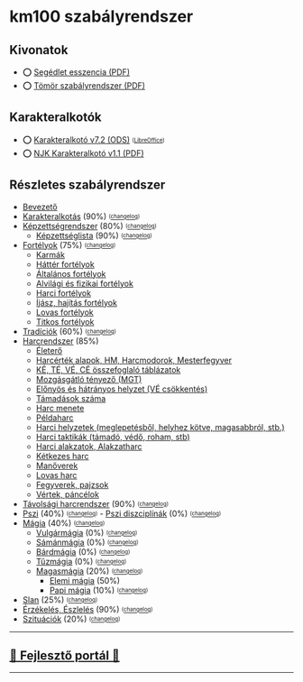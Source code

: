 # km100 szabályrendszer

## Kivonatok

- ⭕ [Segédlet esszencia (PDF)](https://github.com/kaktusztea/km100/blob/master/km100__segedlet_v1.6.pdf)
- ⭕ [Tömör szabályrendszer (PDF)](https://github.com/kaktusztea/km100/blob/master/km100__tomor_v6.1.pdf)

## Karakteralkotók

- ⭕ [Karakteralkotó v7.2 (ODS)](https://github.com/kaktusztea/km100/raw/master/new/segedletek/karakteralkoto_v7.2.ods) <sub><sup>([LibreOffice](https://www.libreoffice.org/download/download/))</sup></sub>
- ⭕ [NJK Karakteralkotó v1.1 (PDF)](https://github.com/kaktusztea/km100/blob/master/km100__NJK_karlap_v1.1.pdf)

## Részletes szabályrendszer

- [Bevezető](000_bevezetes.md)
- [Karakteralkotás](010_karakteralkotas.md) (90%) <sub><sup>([changelog](https://github.com/kaktusztea/km100/commits/master/new/010_karakteralkotas.md))</sub></sup>
- [Képzettségrendszer](020_kepzettsegrendszer.md) (80%) <sub><sup>([changelog](https://github.com/kaktusztea/km100/commits/master/new/020_kepzettsegek.md))</sub></sup>
	- [Képzettséglista](021_kepzettseglista.md) (90%) <sub><sup>([changelog](https://github.com/kaktusztea/km100/commits/master/new/021_kepzettseglista.md))</sub></sup>
- [Fortélyok](030_fortelyok.md) (75%) <sub><sup>([changelog](https://github.com/kaktusztea/km100/commits/master/new/030_fortelyok.md))</sub></sup>
	- [Karmák](031_karmak.md)
	- [Háttér fortélyok](032_hatter_fortelyok.md)
	- [Általános fortélyok](033_altalanos_fortelyok.md)
	- [Alvilági és fizikai fortélyok](034_alvilagi_fizikai_fortelyok.md)
	- [Harci fortélyok](035_harci_fortelyok.md)
	- [Íjász, hajítás fortélyok](036_ijasz_hajitas_fortelyok.md)
	- [Lovas fortélyok](037_lovas_fortelyok.md)
	- [Titkos fortélyok](038_titkos_fortelyok.md)
- [Tradíciók](040_tradiciok.md) (60%) <sub><sup>([changelog](https://github.com/kaktusztea/km100/commits/master/new/040_tradiciok.md))</sub></sup>
- [Harcrendszer](050_harcrendszer.md) (85%)
	- [Életerő](051_eletero.md)
	- [Harcérték alapok, HM, Harcmodorok, Mesterfegyver](052_01_harcertekek_elemei.md)
	- [KÉ, TÉ, VÉ, CÉ összefoglaló táblázatok](052_02_ke_te_ve_ce.md)
	- [Mozgásgátló tényező (MGT)](053_01_mgt.md)
	- [Előnyös és hátrányos helyzet (VÉ csökkentés)](053_02_elonyos_hatranyos_helyzet.md)
	- [Támadások száma](053_03_tamadasok_szama.md)
	- [Harc menete](054_01_harc_menete.md)
	- [Példaharc](054_02_peldaharc.md)
	- [Harci helyzetek (meglepetésből, helyhez kötve, magasabbról, stb.)](055_01_harci_helyzetek.md)
	- [Harci taktikák (támadó, védő, roham, stb)](055_02_harci_taktikak.md)
	- [Harci alakzatok, Alakzatharc](055_03_harci_alakzatok.md)
	- [Kétkezes harc](055_04_ketkezes_harc.md)
	- [Manőverek](055_05_manoverek.md)
	- [Lovas harc](056_lovas_harc.md)
	- [Fegyverek, pajzsok](057_fegyverek.md)
	- [Vértek, páncélok](058_vertek_pancelok.md)
- [Távolsági harcrendszer](060_tavolsagi_harc.md) (90%) <sub><sup>([changelog](https://github.com/kaktusztea/km100/commits/master/new/060_tavolsagi_harc.md))</sub></sup>
- [Pszi](070_pszi.md) (40%) <sub><sup>([changelog](https://github.com/kaktusztea/km100/commits/master/new/070_pszi.md))</sub></sup>
	  - [Pszi diszciplínák](071_pszi_diszciplinak.md) (0%) <sub><sup>([changelog](https://github.com/kaktusztea/km100/commits/master/new/071_pszi_diszciplinak.md))</sub></sup>
- [Mágia](080_magiarendszer.md) (40%) <sub><sup>([changelog](https://github.com/kaktusztea/km100/commits/master/new/080_magiarendszer.md))</sub></sup>
	- [Vulgármágia](081_vulgarmagia.md) (0%) <sub><sup>([changelog](https://github.com/kaktusztea/km100/commits/master/new/081_vulgarmagia.md))</sub></sup>
	- [Sámánmágia](082_samanmagia.md) (0%) <sub><sup>([changelog](https://github.com/kaktusztea/km100/commits/master/new/082_samanmagia.md))</sub></sup>
	- [Bárdmágia](083_bardmagia.md) (0%) <sub><sup>([changelog](https://github.com/kaktusztea/km100/commits/master/new/083_bardmagia.md))</sub></sup>
	- [Tűzmágia](084_tuzmagia.md) (0%) <sub><sup>([changelog](https://github.com/kaktusztea/km100/commits/master/new/084_tuzmagia.md))</sub></sup>
	- [Magasmágia](085_magasmagia.md) (20%) <sub><sup>([changelog](https://github.com/kaktusztea/km100/commits/master/new/085_magasmagia.md))</sub></sup>
		- [Elemi mágia](magia.magas/elemi_magia.md) (50%)
		- [Papi mágia](089_papimagia.md) (10%) <sub><sup>([changelog](https://github.com/kaktusztea/km100/commits/master/new/089_papimagia.md))</sub></sup>
- [Slan](090_slan.md) (25%) <sub><sup>([changelog](https://github.com/kaktusztea/km100/commits/master/new/090_slan.md))</sub></sup>
- [Érzékelés, Észlelés](100_erzekeles_eszleles.md) (90%) <sub><sup>([changelog](https://github.com/kaktusztea/km100/commits/master/new/100_erzekeles_eszleles.md))</sub></sup>
- [Szituációk](110_szituaciok.md) (20%) <sub><sup>([changelog](https://github.com/kaktusztea/km100/commits/master/new/110_szituaciok.md))</sub></sup>

---

## [🚧 Fejlesztő portál 🚧](https://github.com/kaktusztea/km100/wiki)

---
